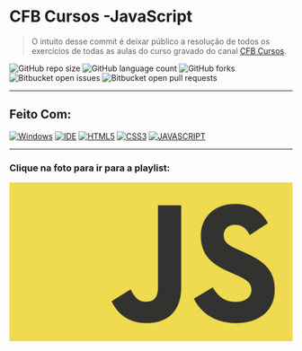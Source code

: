 # CFB Cursos -JavaScript

> O intuito desse commit é deixar público a resolução de todos os exercícios de todas as aulas do curso gravado do canal 
<a href="https://www.youtube.com/c/cfbcursos"> CFB Cursos</a>.

![GitHub repo size](https://img.shields.io/github/repo-size/KauaMB2/CPlusPlus-CFBCursos?style=for-the-badge)
![GitHub language count](https://img.shields.io/github/languages/count/KauaMB2/CPlusPlus-CFBCursos?style=for-the-badge)
![GitHub forks](https://img.shields.io/github/forks/KauaMB2/CPlusPlus-CFBCursos?style=for-the-badge)
![Bitbucket open issues](https://img.shields.io/bitbucket/issues/KauaMB2/CPlusPlus-CFBCursos?style=for-the-badge)
![Bitbucket open pull requests](https://img.shields.io/bitbucket/pr-raw/KauaMB2/CPlusPlus-CFBCursos?style=for-the-badge)

<hr>

## Feito Com:
[![Windows](https://img.shields.io/badge/Windows-0078D6?style=for-the-badge&logo=windows&logoColor=white)](https://www.microsoft.com/pt-br/windows/get-windows-10)
[![IDE](https://img.shields.io/badge/Visual_studio_code-0078D4?style=for-the-badge&logo=visual%20studio%20code&logoColor=white)](https://code.visualstudio.com/)
[![HTML5](https://img.shields.io/badge/HTML5-E34F26?style=for-the-badge&logo=html5&logoColor=white)](https://developer.mozilla.org/pt-BR/docs/Web/HTML)
[![CSS3](https://img.shields.io/badge/CSS3-1572B6?style=for-the-badge&logo=css3&logoColor=white)](https://developer.mozilla.org/pt-BR/docs/Web/CSS)
[![JAVASCRIPT](https://img.shields.io/badge/JavaScript-F7DF1E?style=for-the-badge&logo=javascript&logoColor=black)](https://developer.mozilla.org/pt-BR/docs/Web/JavaScript)

<hr>
<h3>Clique na foto para ir para a playlist:</h3>
<a href="https://www.youtube.com/watch?v=lcKo-ycLDNw&list=PLx4x_zx8csUj3IbPQ4_X5jis_SkCol3eC"><img src="img\logo.png" class="img"></a>

